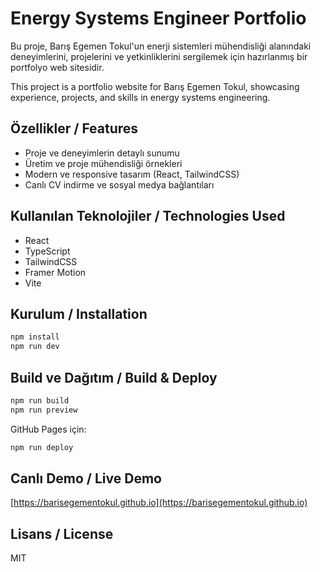 # Energy Systems Engineer Portfolio

Bu proje, Barış Egemen Tokul'un enerji sistemleri mühendisliği alanındaki deneyimlerini, projelerini ve yetkinliklerini sergilemek için hazırlanmış bir portfolyo web sitesidir.

This project is a portfolio website for Barış Egemen Tokul, showcasing experience, projects, and skills in energy systems engineering.

## Özellikler / Features
- Proje ve deneyimlerin detaylı sunumu
- Üretim ve proje mühendisliği örnekleri
- Modern ve responsive tasarım (React, TailwindCSS)
- Canlı CV indirme ve sosyal medya bağlantıları

## Kullanılan Teknolojiler / Technologies Used
- React
- TypeScript
- TailwindCSS
- Framer Motion
- Vite

## Kurulum / Installation
```bash
npm install
npm run dev
```

## Build ve Dağıtım / Build & Deploy
```bash
npm run build
npm run preview
```
GitHub Pages için:
```bash
npm run deploy
```

## Canlı Demo / Live Demo
[https://barisegementokul.github.io](https://barisegementokul.github.io)

## Lisans / License
MIT 
